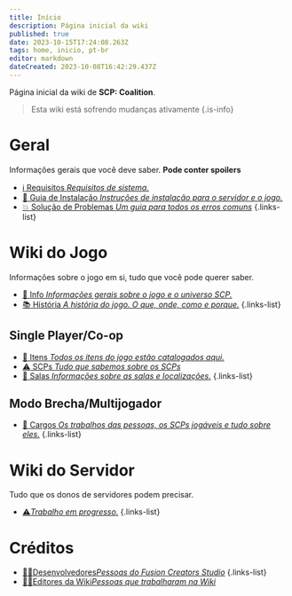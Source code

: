 ```yaml
---
title: Início
description: Página inicial da wiki
published: true
date: 2023-10-15T17:24:08.263Z
tags: home, inicio, pt-br
editor: markdown
dateCreated: 2023-10-08T16:42:29.437Z
---
```


Página inicial da wiki de **SCP: Coalition**.
> Esta wiki está sofrendo mudanças ativamente
{.is-info}


# Geral
Informações gerais que você deve saber. **Pode conter spoilers**

- [:information_source: Requisitos *Requisitos de sistema.*](/install/requirements)
- [:scroll: Guia de Instalação *Instruções de instalação para o servidor e o jogo.*](/install)
- [:boom: Solução de Problemas *Um guia para todos os erros comuns*](/troubleshooting)
{.links-list}

# Wiki do Jogo

Informações sobre o jogo em si, tudo que você pode querer saber.
- [:bookmark_tabs: Info *Informações gerais sobre o jogo e o universo SCP.*](/game)
- [:books: História *A história do jogo. O que, onde, como e porque.*](/game/plot)
{.links-list}

## Single Player/Co-op

- [:pizza: Itens *Todos os itens do jogo estão catalogados aqui.*](/game/items)
- [:warning: SCPs *Tudo que sabemos sobre os SCPs*](/game/scps)
- [:door: Salas *Informações sobre as salas e localizações.*](/game/rooms)
{.links-list}


## Modo Brecha/Multijogador

- [:construction_worker: Cargos *Os trabalhos das pessoas, os SCPs jogáveis e tudo sobre eles.*](/game/jobs)
{.links-list}

# Wiki do Servidor

Tudo que os donos de servidores podem precisar.

- [:warning:*Trabalho em progresso.*](/home#wiki-do-servidor)
{.links-list}

# Créditos
- [:man_teacher:Desenvolvedores*Pessoas do Fusion Creators Studio*](/credits/devs)
{.links-list}
- [:man_office_worker:Editores da Wiki*Pessoas que trabalharam na Wiki*](/credits/edits)